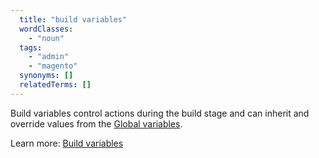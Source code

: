 ```yaml
---
  title: "build variables"
  wordClasses:
    - "noun"
  tags:
    - "admin"
    - "magento"
  synonyms: []
  relatedTerms: []
---
```

Build variables control actions during the build stage and can inherit and override values from the [Global variables](https://devdocs.magento.com/cloud/env/variables-global.html).

Learn more: [Build variables](https://devdocs.magento.com/cloud/env/variables-build.html)
